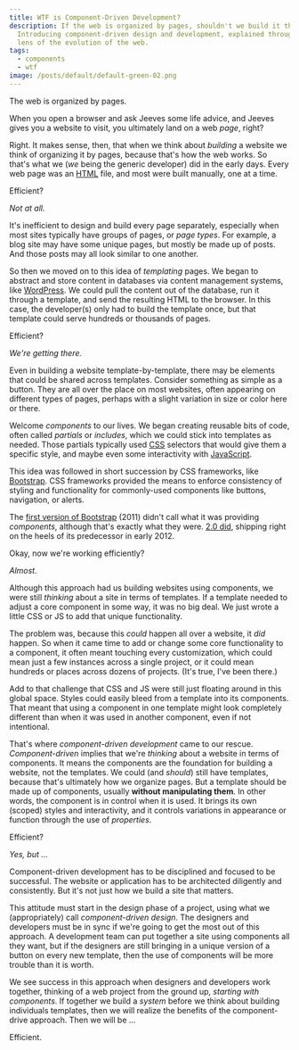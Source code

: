 ```yaml
---
title: WTF is Component-Driven Development?
description: If the web is organized by pages, shouldn't we build it that way?
  Introducing component-driven design and development, explained through the
  lens of the evolution of the web.
tags:
  - components
  - wtf
image: /posts/default/default-green-02.png
---
```


The web is organized by pages.

When you open a browser and ask Jeeves some life advice, and Jeeves gives you a website to visit, you ultimately land on a web _page_, right?

Right. It makes sense, then, that when we think about _building_ a website we think of organizing it by pages, because that's how the web works. So that's what we (_we_ being the generic developer) did in the early days. Every web page was an [HTML](/posts/wtf-is-html/) file, and most were built manually, one at a time.

Efficient?

_Not at all._

It's inefficient to design and build every page separately, especially when most sites typically have groups of pages, or _page types_. For example, a blog site may have some unique pages, but mostly be made up of posts. And those posts may all look similar to one another.

So then we moved on to this idea of _templating_ pages. We began to abstract and store content in databases via content management systems, like [WordPress](https://wordpress.org/). We could pull the content out of the database, run it through a template, and send the resulting HTML to the browser. In this case, the developer(s) only had to build the template once, but that template could serve hundreds or thousands of pages.

Efficient?

_We're getting there._

Even in building a website template-by-template, there may be elements that could be shared across templates. Consider something as simple as a button. They are all over the place on most websites, often appearing on different types of pages, perhaps with a slight variation in size or color here or there.

Welcome _components_ to our lives. We began creating reusable bits of code, often called _partials_ or _includes_, which we could stick into templates as needed. Those partials typically used [CSS](/posts/wtf-is-css/) selectors that would give them a specific style, and maybe even some interactivity with [JavaScript](/posts/wtf-is-javascript/).

This idea was followed in short succession by CSS frameworks, like [Bootstrap](https://getbootstrap.com/). CSS frameworks provided the means to enforce consistency of styling and functionality for commonly-used components like buttons, navigation, or alerts.

The [first version of Bootstrap](https://getbootstrap.com/1.0.0/) (2011) didn't call what it was providing _components_, although that's exactly what they were. [2.0 did](https://getbootstrap.com/2.0.0/components), shipping right on the heels of its predecessor in early 2012.

Okay, now we're working efficiently?

_Almost._

Although this approach had us building websites using components, we were still _thinking_ about a site in terms of templates. If a template needed to adjust a core component in some way, it was no big deal. We just wrote a little CSS or JS to add that unique functionality.

The problem was, because this _could_ happen all over a website, it _did_ happen. So when it came time to add or change some core functionality to a component, it often meant touching every customization, which could mean just a few instances across a single project, or it could mean hundreds or places across dozens of projects. (It's true, I've been there.)

Add to that challenge that CSS and JS were still just floating around in this global space. Styles could easily bleed from a template into its components. That meant that using a component in one template might look completely different than when it was used in another component, even if not intentional.

That's where _component-driven development_ came to our rescue. _Component-driven_ implies that we're _thinking_ about a website in terms of components. It means the components are the foundation for building a website, not the templates. We could (and _should_) still have templates, because that's ultimately how we organize pages. But a template should be made up of components, usually **without manipulating them**. In other words, the component is in control when it is used. It brings its own (scoped) styles and interactivity, and it controls variations in appearance or function through the use of _properties_.

Efficient?

_Yes, but ..._

Component-driven development has to be disciplined and focused to be successful. The website or application has to be architected diligently and consistently. But it's not just how we build a site that matters.

This attitude must start in the design phase of a project, using what we (appropriately) call _component-driven design_. The designers and developers must be in sync if we're going to get the most out of this approach. A development team can put together a site using components all they want, but if the designers are still bringing in a unique version of a button on every new template, then the use of components will be more trouble than it is worth.

We see success in this approach when designers and developers work together, thinking of a web project from the ground up, _starting with components_. If together we build a _system_ before we think about building individuals templates, then we will realize the benefits of the component-drive approach. Then we will be ...

Efficient.
